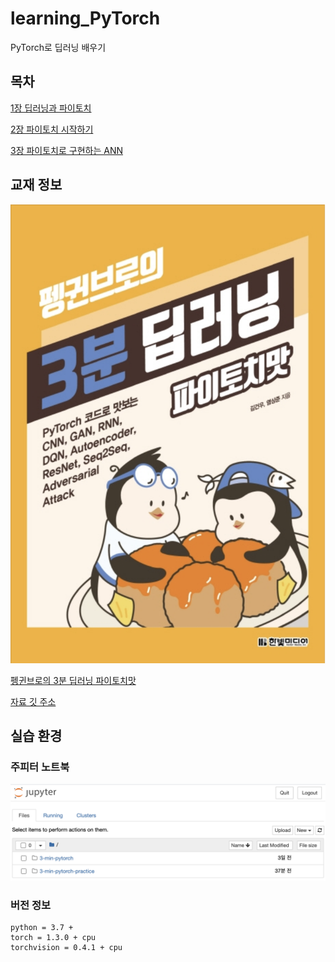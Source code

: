 # learning_PyTorch
PyTorch로 딥러닝 배우기

## 목차
[1장 딥러닝과 파이토치](https://github.com/201411108/learning_PyTorch/tree/master/src/01)

[2장 파이토치 시작하기](https://github.com/201411108/learning_PyTorch/tree/master/src/02)

[3장 파이토치로 구현하는 ANN](https://github.com/201411108/learning_PyTorch/tree/master/src/03)

## 교재 정보

![책 모습](./assets/book_cover.png)

[펭귄브로의 3분 딥러닝 파이토치맛](https://book.naver.com/bookdb/book_detail.nhn?bid=15559613)

[자료 깃 주소](https://github.com/keon/3-min-pytorch)

## 실습 환경

### 주피터 노트북
![jupyter notebook](./assets/jupyter_notebook.png)

### 버전 정보
```
python = 3.7 +
torch = 1.3.0 + cpu
torchvision = 0.4.1 + cpu
```

